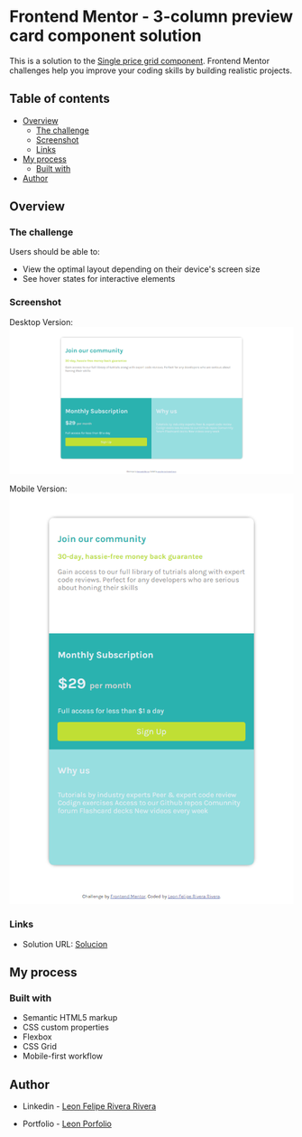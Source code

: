 # Frontend Mentor - 3-column preview card component solution

This is a solution to the [Single price grid component](https://www.frontendmentor.io/challenges/single-price-grid-component-5ce41129d0ff452fec5abbbc/hub/single-price-grid-component-jMl8Ack_E). Frontend Mentor challenges help you improve your coding skills by building realistic projects. 

## Table of contents

- [Overview](#overview)
  - [The challenge](#the-challenge)
  - [Screenshot](#screenshot)
  - [Links](#links)
- [My process](#my-process)
  - [Built with](#built-with)
- [Author](#author)


## Overview

### The challenge

Users should be able to:

- View the optimal layout depending on their device's screen size
- See hover states for interactive elements

### Screenshot

Desktop Version:
![Desktop](./my-design/desktop.png)


Mobile Version: 
![Mobile](./my-design/mobile.png)

### Links

- Solution URL: [Solucion](https://intro-fcomponent-leonrv3.netlify.app)

## My process

### Built with

- Semantic HTML5 markup
- CSS custom properties
- Flexbox
- CSS Grid
- Mobile-first workflow


## Author

- Linkedin - [Leon Felipe Rivera Rivera](https://www.linkedin.com/in/leon-felipe-rivera-rivera-b2799620a/)

- Portfolio - [Leon Porfolio](https://portfolio-leonfeliperivera.netlify.app/)
